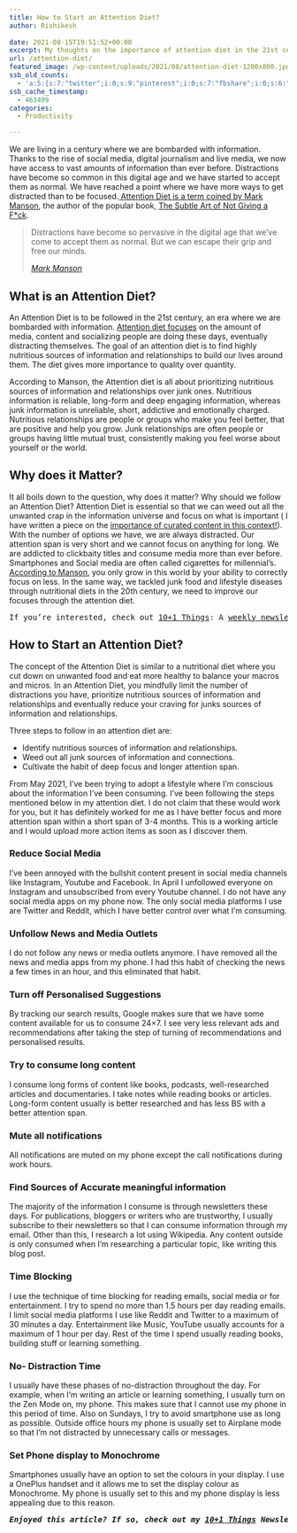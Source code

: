 ```yaml
---
title: How to Start an Attention Diet?
author: Rishikesh
 
date: 2021-08-15T19:51:52+00:00
excerpt: My thoughts on the importance of attention diet in the 21st century and how to start one.
url: /attention-diet/
featured_image: /wp-content/uploads/2021/08/attention-diet-1200x800.jpg
ssb_old_counts:
  - 'a:5:{s:7:"twitter";i:0;s:9:"pinterest";i:0;s:7:"fbshare";i:0;s:6:"reddit";i:0;s:6:"tumblr";N;}'
ssb_cache_timestamp:
  - 463499
categories:
  - Productivity

---
```

<p class="has-drop-cap">
  We are living in a century where we are bombarded with information. Thanks to the rise of social media, digital journalism and live media, we now have access to vast amounts of information than ever before. Distractions have become so common in this digital age and we have started to accept them as normal. We have reached a point where we have more ways to get distracted than to be focused.<a href="https://markmanson.net/attention-diet" target="_blank" rel="noreferrer noopener" title="https://markmanson.net/attention-diet"> Attention Diet is a term coined by Mark Manson</a>, the author of the popular book, <a href="https://geni.us/rsh-subtle-art" target="_blank" rel="noreferrer noopener sponsored" title="https://geni.us/rsh-subtle-art">The Subtle Art of Not Giving a F*ck</a>.
</p>

<blockquote class="wp-block-quote">
  <p>
    Distractions have become so pervasive in the digital age that we&#8217;ve come to accept them as normal. But we can escape their grip and free our minds.
  </p>
  
  <cite><a href="https://geni.us/rsh-mark-manson" target="_blank" rel="noreferrer noopener sponsored" title="https://geni.us/rsh-mark-manson">Mark Manson</a></cite>
</blockquote>

## What is an Attention Diet?

An Attention Diet is to be followed in the 21st century, an era where we are bombarded with information. <a href="https://www.sciencetimes.com/articles/24909/20200225/why-you-should-start-attention-diet-to-improve-your-mental-health.htm" target="_blank" rel="noreferrer noopener" title="https://www.sciencetimes.com/articles/24909/20200225/why-you-should-start-attention-diet-to-improve-your-mental-health.htm">Attention diet focuses</a> on the amount of media, content and socializing people are doing these days, eventually distracting themselves. The goal of an attention diet is to find highly nutritious sources of information and relationships to build our lives around them. The diet gives more importance to quality over quantity.

According to Manson, the Attention diet is all about prioritizing nutritious sources of information and relationships over junk ones. Nutritious information is reliable, long-form and deep engaging information, whereas junk information is unreliable, short, addictive and emotionally charged. Nutritious relationships are people or groups who make you feel better, that are positive and help you grow. Junk relationships are often people or groups having little mutual trust, consistently making you feel worse about yourself or the world.

## Why does it Matter?

It all boils down to the question, why does it matter? Why should we follow an Attention Diet? Attention Diet is essential so that we can weed out all the unwanted crap in the information universe and focus on what is important ( I have written a piece on the [importance of curated content in this context!][1]). With the number of options we have, we are always distracted. Our attention span is very short and we cannot focus on anything for long. We are addicted to clickbaity titles and consume media more than ever before. Smartphones and Social media are often called cigarettes for millennial&#8217;s. <a href="https://markmanson.net/attention-diet" target="_blank" rel="noreferrer noopener" title="https://markmanson.net/attention-diet">According to Manson</a>, you only grow in this world by your ability to correctly focus on less. In the same way, we tackled junk food and lifestyle diseases through nutritional diets in the 20th century, we need to improve our focuses through the attention diet.

<pre class="wp-block-preformatted">If you’re interested, check out <a href="https://rishikesh.substack.com/about">10+1 Things</a>: A <a href="https://rishikesh.substack.com/">weekly newsletter</a> finely curated by me featuring 11 interesting things to feature your curiosity. <em><a href="https://rishikesh.substack.com/archive/" target="_blank" rel="noreferrer noopener">Check out the Archive!</a></em></pre>

## How to Start an Attention Diet?

The concept of the Attention Diet is similar to a nutritional diet where you cut down on unwanted food and eat more healthy to balance your macros and micros. In an Attention Diet, you mindfully limit the number of distractions you have, prioritize nutritious sources of information and relationships and eventually reduce your craving for junks sources of information and relationships.

Three steps to follow in an attention diet are:

  * Identify nutritious sources of information and relationships.
  * Weed out all junk sources of information and connections.
  * Cultivate the habit of deep focus and longer attention span.

From May 2021, I&#8217;ve been trying to adopt a lifestyle where I&#8217;m conscious about the information I&#8217;ve been consuming. I&#8217;ve been following the steps mentioned below in my attention diet. I do not claim that these would work for you, but it has definitely worked for me as I have better focus and more attention span within a short span of 3-4 months. This is a working article and I would upload more action items as soon as I discover them.

### Reduce Social Media

I&#8217;ve been annoyed with the bullshit content present in social media channels like Instagram, Youtube and Facebook. In April I unfollowed everyone on Instagram and unsubscribed from every Youtube channel. I do not have any social media apps on my phone now. The only social media platforms I use are Twitter and Reddit, which I have better control over what I&#8217;m consuming.

### Unfollow News and Media Outlets

I do not follow any news or media outlets anymore. I have removed all the news and media apps from my phone. I had this habit of checking the news a few times in an hour, and this eliminated that habit.

### Turn off Personalised Suggestions

By tracking our search results, Google makes sure that we have some content available for us to consume 24&#215;7. I see very less relevant ads and recommendations after taking the step of turning of recommendations and personalised results.

### Try to consume long content

I consume long forms of content like books, podcasts, well-researched articles and documentaries. I take notes while reading books or articles. Long-form content usually is better researched and has less BS with a better attention span.

### Mute all notifications

All notifications are muted on my phone except the call notifications during work hours.

### Find Sources of Accurate meaningful information

The majority of the information I consume is through newsletters these days. For publications, bloggers or writers who are trustworthy, I usually subscribe to their newsletters so that I can consume information through my email. Other than this, I research a lot using Wikipedia. Any content outside is only consumed when I&#8217;m researching a particular topic, like writing this blog post.

### Time Blocking

I use the technique of time blocking for reading emails, social media or for entertainment. I try to spend no more than 1.5 hours per day reading emails. I limit social media platforms I use like Reddit and Twitter to a maximum of 30 minutes a day. Entertainment like Music, YouTube usually accounts for a maximum of 1 hour per day. Rest of the time I spend usually reading books, building stuff or learning something.

### No- Distraction Time

I usually have these phases of no-distraction throughout the day. For example, when I&#8217;m writing an article or learning something, I usually turn on the Zen Mode on, my phone. This makes sure that I cannot use my phone in this period of time. Also on Sundays, I try to avoid smartphone use as long as possible. Outside office hours my phone is usually set to Airplane mode so that I&#8217;m not distracted by unnecessary calls or messages.

### Set Phone display to Monochrome

Smartphones usually have an option to set the colours in your display. I use a OnePlus handset and it allows me to set the display colour as Monochrome. My phone is usually set to this and my phone display is less appealing due to this reason.

<pre class="wp-block-preformatted"><em><strong>Enjoyed this article? If so, check out my <a href="https://rishikesh.substack.com/" target="_blank" rel="noreferrer noopener">10+1 Things</a> Newsletter that I send out every Saturday. It contains 11 interesting Things I thought were worth sharing including books,articles, projects, and other things I'm curious about. <a href="https://rishikesh.substack.com/archive">Click here </a>if you would like to check out the previous issues and may be subscribe! </strong></em></pre>

 [1]: https://rishikeshs.com/curator-economy/ "Curator Economy: Why Human Curation matters"